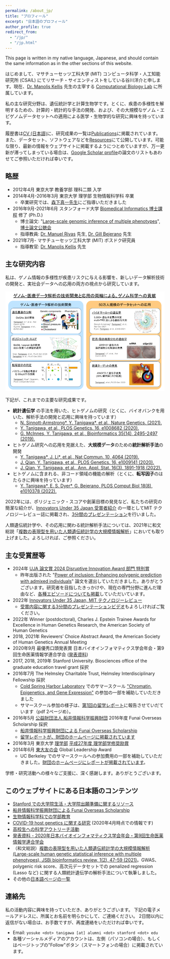 ```yaml
---
permalink: /about_jp/
title: "プロフィール"
excerpt: "日本語のプロフィール"
author_profile: true
redirect_from:
  - "/jp/"
  - "/jp.html"
---
```


This page is written in my native language, Japanese, and should contain the same information as in the other sections of this website.

はじめまして、マサチューセッツ工科大学 (MIT) コンピュータ科学・人工知能研究所 (CSAIL) にてリサーチ・サイエンティストをしている谷川洋介と申します。現在、[Dr. Manolis Kellis](http://web.mit.edu/manoli/) 先生の主宰する [Computational Biology Lab](http://compbio.mit.edu/) に所属しています。

私の主な研究分野は、遺伝統計学と計算生物学です。とくに、疾患の多様性を解明するための、計算的・統計的な手法の開発、および、その大規模なゲノム・エピゲノムデータセットへの適用による医学・生物学的な研究に興味を持っています。

履歴書は[CV (日本語)](/cv_jp)に、研究成果の一覧は[Publications](/publications)に掲載されています。また、データセット、ソフトウェアなどを[Resources](/resources)にて公開しています。可能な限り、最新の情報をウェブサイトに掲載するようにつとめていますが、万一更新が滞ってしまっている場合は、[Google Scholar profile](https://scholar.google.com/citations?user=9hVh3nQAAAAJ)の論文のリストもあわせてご参照いただければ幸いです。

## 略歴

- 2012年4月  東京大学 教養学部 理科二類 入学
- 2014年4月-2016年3月  東京大学 理学部 生物情報科学科 卒業
  - 卒業研究では、[森下真一先生](https://mlab.cb.k.u-tokyo.ac.jp/)にご指導いただきました
- 2016年9月-2021年6月  スタンフォード大学 [Biomedical Informatics 博士課程](https://med.stanford.edu/bmi.html) 修了 (Ph.D.)
  - 博士論文: "[Large-scale genomic inference of multiple phenotypes](https://purl.stanford.edu/sb956xt8745)", [博士論文公聴会](/talks/2021-05-03-PhD-defense)
  - 指導教員: [Dr. Manuel Rivas](http://med.stanford.edu/rivaslab/) 先生, [Dr. Gill Bejerano](http://bejerano.stanford.edu/) 先生
- 2021年7月-  マサチューセッツ工科大学 (MIT) ポスドク研究員
  - 指導教官: [Dr. Manolis Kellis](http://web.mit.edu/manoli/) 先生

## 主な研究内容

私は、ゲノム情報の多様性が疾患リスクに与える影響を、新しいデータ解析技術の開発と、実社会データへの応用の両方の視点から研究しています。

![Research summary in Japanese](/files/2022/Research_summary_jp_20220830.png)

下記が、これまでの主要な研究成果です。

- **統計遺伝学** の手法を用いた、ヒトゲノムの研究（とくに、バイオバンクを用いた、解析手法の開発と応用に興味を持っています）
  - [N. Sinnott-Armstrong\*, Y. Tanigawa\*, et al., Nature Genetics. (2021).](/publication/2021-01-18-biomarkers)
  - [Y. Tanigawa, et al., PLOS Genetics. 16, e1008682 (2020).](/publication/2020-05-05-ANGPTL7)
  - [G. McInnes, Y. Tanigawa, et al., Bioinformatics 35(14), 2495-2497 (2019).](/publication/2018-12-05-GBE)
- ヒトゲノム研究への応用を見据えた、**大規模データ**のための**統計解析手法**の開発
  - [Y. Tanigawa\*, J. Li\*, et al., Nat Commun. 10, 4064 (2019).](/publication/2019-09-06-DeGAs)
  - [J. Qian, Y. Tanigawa, et al., PLOS Genetics. 16, e1009141 (2020).](/publication/2020-10-23-snpnet)
  - [J. Qian, Y. Tanigawa, et al., Ann. Appl. Stat. 16(3), 1891-1918 (2022).](/publication/2022-07-19-SRRR)
- ヒトゲノムに含まれる、非コード領域の機能の解析（とくに、**転写因子**のはたらきに興味を持っています）
  - [Y. Tanigawa\*, E. S. Dyer\*, G. Bejerano, PLOS Comput Biol 18(8), e1010378 (2022).](/publication/2022-08-30-whichtf)

2022年には、ポリジェニック・スコアや創薬目標の発見など、私たちの研究の簡潔な紹介が、[Innovators Under 35 Japan 受賞者紹介](https://www.technologyreview.jp/l/innovators_jp/290819/yosuke-tanigawa/) の一環としてMIT テクノロジーレビュー誌に掲載され、[3分間のプレゼンテーション](/talks/2022-12-15-MITTR35jp)を行いました。

人類遺伝統計学や、その応用に関わる統計解析手法については、2021年に和文総説「[複数の表現型を用いた人類遺伝統計学の大規模情報解析](/publication/2021-04-23-JSBi-review)」においても取り上げました。よろしければ、ご参照ください。

## 主な受賞歴等

- 2024年 [UJA 論文賞 2024 Disruptive Innovation Award 部門 特別賞](https://cheironinitiative.wixsite.com/uja-award/post/%E7%89%B9%E5%88%A5%E8%B3%9E-%E8%B0%B7%E5%B7%9D-%E6%B4%8B%E4%BB%8B-%E3%83%9E%E3%82%B5%E3%83%81%E3%83%A5%E3%83%BC%E3%82%BB%E3%83%83%E3%83%84%E5%B7%A5%E7%A7%91%E5%A4%A7%E5%AD%A6)
  - 昨年出版された "[Power of inclusion: Enhancing polygenic prediction with admixed individuals](/publication/2023-10-26-ipgs)" 論文を選出していただきました。ありがとうございます。研究者を目指したきっかけや、現在の専門分野に進んだ理由など、[各種エピソードについても掲載](https://cheironinitiative.wixsite.com/uja-award/post/%E7%89%B9%E5%88%A5%E8%B3%9E-%E8%B0%B7%E5%B7%9D-%E6%B4%8B%E4%BB%8B-%E3%83%9E%E3%82%B5%E3%83%81%E3%83%A5%E3%83%BC%E3%82%BB%E3%83%83%E3%83%84%E5%B7%A5%E7%A7%91%E5%A4%A7%E5%AD%A6)していただいています。
- 2022年 [Innovators Under 35 Japan, MIT テクノロジーレビュー](https://www.technologyreview.jp/l/innovators_jp/290819/yosuke-tanigawa/)
  - [受賞内容に関する3分間のプレゼンテーションビデオ](/talks/2022-12-15-MITTR35jp)もよろしければご覧ください。
- 2022年 Winner (postdoctoral), Charles J. Epstein Trainee Awards for Excellence in Human Genetics Research, the American Society of Human Genetics
- 2018, 2021年 Reviewers’ Choice Abstract Award, the American Society of Human Genetics Annual Meeting
- 2020年9月 最優秀口頭発表賞 日本バイオインフォマティクス学会年会・第9回生命医薬情報学連合学会 ([発表資料](/talks/2020-09-01-IIBMP2020))
- 2017, 2018, 2019年 Stanford University. Biosciences office of the graduate education travel grant 採択
- 2016年7月 The Helmsley Charitable Trust, Helmsley Interdisciplinary Fellowship 採択
  - [Cold Spring Harbor Laboratory](https://www.cshl.edu/) でのサマースクール ["Chromatin, Epigenetics, and Gene Expression"](https://meetings.cshl.edu/courses.aspx?course=C-GNX&year=16) の参加の一部を補助していただきました
  - サマースクール参加の様子は、[第1回の留学レポート](https://www.funaifoundation.jp/scholarship/201612tanigawayosuke.pdf)に報告させていだています（pdf 2ページめ）。
- 2016年5月 [公益財団法人 船井情報科学振興財団](https://www.funaifoundation.jp/index.html) 2016年度 Funai Overseas Scholarship 採択
  - [船井情報科学振興財団による Funai Overseas Scholarship](/posts/2020/06/FOS/)
  - [留学レポートが、財団のホームページに掲載されています](https://www.funaifoundation.jp/scholarship/grantee_tanigawa_yosuke.html)
- 2016年3月 東京大学 [理学部](https://www.s.u-tokyo.ac.jp/) [平成27年度 理学部学修奨励賞](https://www.s.u-tokyo.ac.jp/ja/awards/encouragement/H27.html)
- 2014年6月 [東大友の会](https://www.friendsofutokyo.org/) Global Leadership Award
  - UC Berkeley でのサマースクールへの参加費用の一部を補助していただきました。[財団のホームページにレポートが掲載されています](http://www.friendsofutokyo.org/summer-session-summer-english-language-studies-uc-berkeley/)。

学修・研究活動への様々なご支援に、深く感謝します。ありがとうございます。

## このウェブサイトにある日本語のコンテンツ

- [Stanford での大学院生活・大学院出願準備に関するリソース](/posts/2021/03/life-at-Stanford-jp)
- [船井情報科学振興財団による Funai Overseas Scholarship](/posts/2020/06/FOS/)
- [生物情報科学科での学部教育](/posts/2022/01/UTokyo-bioinfo)
- [COVID-19 host genetics に関する研究](/posts/2020/04/COVID-19-hg-jp/) (2020年4月時点での情報です)
- [高校生への科学アウトリーチ活動](/posts/2020/08/outreach_jp/)
- [発表資料 - 2020年日本バイオインフォマティクス学会年会・第9回生命医薬情報学連合学会](/talks/2020-09-01-IIBMP2020)
- （和文総説）[複数の表現型を用いた人類遺伝統計学の大規模情報解析 (Large-scale human genetic statistical inference with multiple phenotypes), JSBi bioinformatics review, 1(2), 47-59 (2021)](/publication/2021-04-23-JSBi-review)。GWAS、polygenic risk score、高次元データセットでの penalized regression (Lasso など) に関する人類統計遺伝学の解析手法について執筆しました。
- その他の[日本語ページの一覧](/tags/#jp)

## 連絡先

私の活動内容に興味を持っていただき、ありがとうございます。
下記の電子メールアドレスに、所属とお名前を明らかにして、ご連絡ください。
2日間以内に返信がない場合は、お手数ですが、再度連絡をいただければ幸いです。

- Email: `yosuke <dot> tanigawa [at] alumni <dot> stanford <dot> edu`
- 各種ソーシャルメディアのアカウントは、左側（パソコンの場合）、もしくはページトップの"Follow"ボタン（スマートフォンの場合）に掲載されています。
